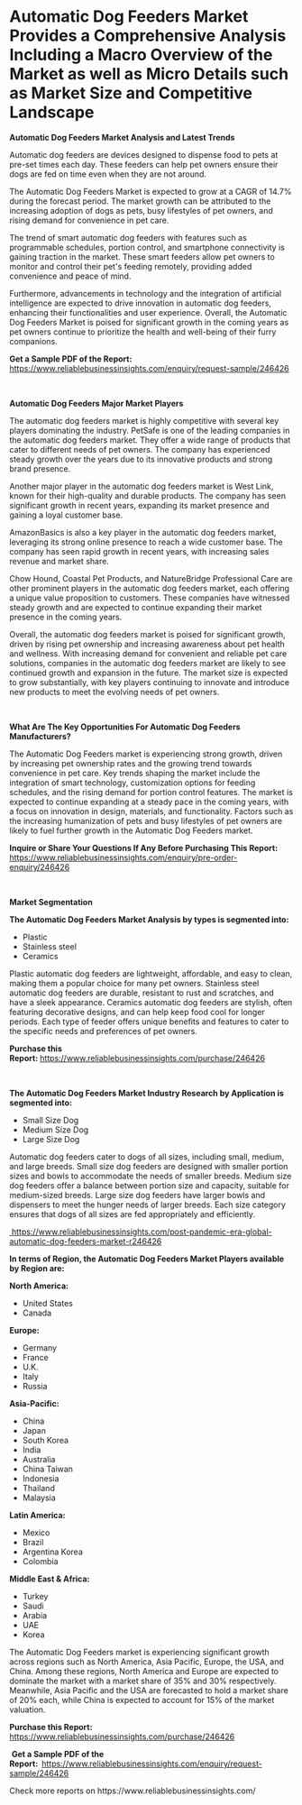 <p><h1>Automatic Dog Feeders Market Provides a Comprehensive Analysis Including a Macro Overview of the Market as well as Micro Details such as Market Size and Competitive Landscape</h1></p><p><strong>Automatic Dog Feeders Market Analysis and Latest Trends</strong></p>
<p><p>Automatic dog feeders are devices designed to dispense food to pets at pre-set times each day. These feeders can help pet owners ensure their dogs are fed on time even when they are not around.</p><p>The Automatic Dog Feeders Market is expected to grow at a CAGR of 14.7% during the forecast period. The market growth can be attributed to the increasing adoption of dogs as pets, busy lifestyles of pet owners, and rising demand for convenience in pet care. </p><p>The trend of smart automatic dog feeders with features such as programmable schedules, portion control, and smartphone connectivity is gaining traction in the market. These smart feeders allow pet owners to monitor and control their pet's feeding remotely, providing added convenience and peace of mind.</p><p>Furthermore, advancements in technology and the integration of artificial intelligence are expected to drive innovation in automatic dog feeders, enhancing their functionalities and user experience. Overall, the Automatic Dog Feeders Market is poised for significant growth in the coming years as pet owners continue to prioritize the health and well-being of their furry companions.</p></p>
<p><strong>Get a Sample PDF of the Report:&nbsp;</strong> <a href="https://www.reliablebusinessinsights.com/enquiry/request-sample/246426">https://www.reliablebusinessinsights.com/enquiry/request-sample/246426</a></p>
<p>&nbsp;</p>
<p><strong>Automatic Dog Feeders Major Market Players</strong></p>
<p><p>The automatic dog feeders market is highly competitive with several key players dominating the industry. PetSafe is one of the leading companies in the automatic dog feeders market. They offer a wide range of products that cater to different needs of pet owners. The company has experienced steady growth over the years due to its innovative products and strong brand presence.</p><p>Another major player in the automatic dog feeders market is West Link, known for their high-quality and durable products. The company has seen significant growth in recent years, expanding its market presence and gaining a loyal customer base.</p><p>AmazonBasics is also a key player in the automatic dog feeders market, leveraging its strong online presence to reach a wide customer base. The company has seen rapid growth in recent years, with increasing sales revenue and market share.</p><p>Chow Hound, Coastal Pet Products, and NatureBridge Professional Care are other prominent players in the automatic dog feeders market, each offering a unique value proposition to customers. These companies have witnessed steady growth and are expected to continue expanding their market presence in the coming years.</p><p>Overall, the automatic dog feeders market is poised for significant growth, driven by rising pet ownership and increasing awareness about pet health and wellness. With increasing demand for convenient and reliable pet care solutions, companies in the automatic dog feeders market are likely to see continued growth and expansion in the future. The market size is expected to grow substantially, with key players continuing to innovate and introduce new products to meet the evolving needs of pet owners.</p></p>
<p>&nbsp;</p>
<p><strong>What Are The Key Opportunities For Automatic Dog Feeders Manufacturers?</strong></p>
<p><p>The Automatic Dog Feeders market is experiencing strong growth, driven by increasing pet ownership rates and the growing trend towards convenience in pet care. Key trends shaping the market include the integration of smart technology, customization options for feeding schedules, and the rising demand for portion control features. The market is expected to continue expanding at a steady pace in the coming years, with a focus on innovation in design, materials, and functionality. Factors such as the increasing humanization of pets and busy lifestyles of pet owners are likely to fuel further growth in the Automatic Dog Feeders market.</p></p>
<p><strong>Inquire or Share Your Questions If Any Before Purchasing This Report:</strong> <a href="https://www.reliablebusinessinsights.com/enquiry/pre-order-enquiry/246426">https://www.reliablebusinessinsights.com/enquiry/pre-order-enquiry/246426</a></p>
<p>&nbsp;</p>
<p><strong>Market Segmentation</strong></p>
<p><strong>The Automatic Dog Feeders Market Analysis by types is segmented into:</strong></p>
<p><ul><li>Plastic</li><li>Stainless steel</li><li>Ceramics</li></ul></p>
<p><p>Plastic automatic dog feeders are lightweight, affordable, and easy to clean, making them a popular choice for many pet owners. Stainless steel automatic dog feeders are durable, resistant to rust and scratches, and have a sleek appearance. Ceramics automatic dog feeders are stylish, often featuring decorative designs, and can help keep food cool for longer periods. Each type of feeder offers unique benefits and features to cater to the specific needs and preferences of pet owners.</p></p>
<p><strong>Purchase this Report:&nbsp;</strong><a href="https://www.reliablebusinessinsights.com/purchase/246426">https://www.reliablebusinessinsights.com/purchase/246426</a></p>
<p>&nbsp;</p>
<p><strong>The Automatic Dog Feeders Market Industry Research by Application is segmented into:</strong></p>
<p><ul><li>Small Size Dog</li><li>Medium Size Dog</li><li>Large Size Dog</li></ul></p>
<p><p>Automatic dog feeders cater to dogs of all sizes, including small, medium, and large breeds. Small size dog feeders are designed with smaller portion sizes and bowls to accommodate the needs of smaller breeds. Medium size dog feeders offer a balance between portion size and capacity, suitable for medium-sized breeds. Large size dog feeders have larger bowls and dispensers to meet the hunger needs of larger breeds. Each size category ensures that dogs of all sizes are fed appropriately and efficiently.</p></p>
<p><a href="https://www.reliablebusinessinsights.com/post-pandemic-era-global-automatic-dog-feeders-market-r246426">&nbsp;https://www.reliablebusinessinsights.com/post-pandemic-era-global-automatic-dog-feeders-market-r246426</a></p>
<p><strong>In terms of Region, the Automatic Dog Feeders Market Players available by Region are:</strong></p>
<p>
    <p> <strong> North America: </strong>
        <ul>
            <li>United States</li>
            <li>Canada</li>
        </ul>
        </p> 
    <p> <strong> Europe: </strong>
        <ul>
            <li>Germany</li>
            <li>France</li>
            <li>U.K.</li>
            <li>Italy</li>
            <li>Russia</li>
        </ul>
        </p> 
    <p> <strong> Asia-Pacific: </strong>
        <ul>
            <li>China</li>
            <li>Japan</li>
            <li>South Korea</li>
            <li>India</li>
            <li>Australia</li>
            <li>China Taiwan</li>
            <li>Indonesia</li>
            <li>Thailand</li>
            <li>Malaysia</li>
        </ul>
        </p> 
    <p> <strong> Latin America: </strong>
        <ul>
            <li>Mexico</li>
            <li>Brazil</li>
            <li>Argentina Korea</li>
            <li>Colombia</li>
        </ul>
        </p> 
    <p> <strong> Middle East & Africa: </strong>
        <ul>
            <li>Turkey</li>
            <li>Saudi</li>
            <li>Arabia</li>
            <li>UAE</li>
            <li>Korea</li>
        </ul>
    </p>
    </p>
<p><p>The Automatic Dog Feeders market is experiencing significant growth across regions such as North America, Asia Pacific, Europe, the USA, and China. Among these regions, North America and Europe are expected to dominate the market with a market share of 35% and 30% respectively. Meanwhile, Asia Pacific and the USA are forecasted to hold a market share of 20% each, while China is expected to account for 15% of the market valuation.</p></p>
<p><strong>Purchase this Report: </strong><a href="https://www.reliablebusinessinsights.com/purchase/246426">https://www.reliablebusinessinsights.com/purchase/246426</a></p>
<p>&nbsp;<strong>Get a Sample PDF of the Report:&nbsp;&nbsp;</strong><a href="https://www.reliablebusinessinsights.com/enquiry/request-sample/246426">https://www.reliablebusinessinsights.com/enquiry/request-sample/246426</a></p>
<p><strong></strong></p>
<p>Check more reports on https://www.reliablebusinessinsights.com/</p>